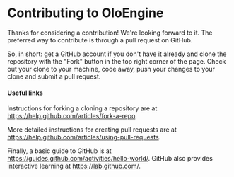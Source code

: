 
# Contributing to OloEngine

Thanks for considering a contribution!  We're looking forward to it.
The preferred way to contribute is through a pull request on GitHub.

So, in short: get a GitHub account if you don't have it already and
clone the repository with the "Fork" button in the top right corner of the page.  Check out your
clone to your machine, code away, push your changes to your clone and
submit a pull request.

#### Useful links

Instructions for forking a cloning a repository are at
<https://help.github.com/articles/fork-a-repo>.

More detailed instructions for creating pull requests are at
<https://help.github.com/articles/using-pull-requests>.

Finally, a basic guide to GitHub is at
<https://guides.github.com/activities/hello-world/>.
GitHub also provides interactive learning at <https://lab.github.com/>.

